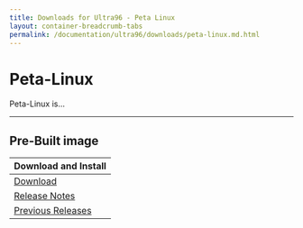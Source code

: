 ```yaml
---
title: Downloads for Ultra96 - Peta Linux
layout: container-breadcrumb-tabs
permalink: /documentation/ultra96/downloads/peta-linux.md.html
---
```

# Peta-Linux

Peta-Linux is...

***

## Pre-Built image

| Download and Install                                                                                   |
|:-------------------------------------------------------------------------------------------------------|
|[Download]()                                                                                            |
|[Release Notes]()                                                                                       |
|[Previous Releases]()                                                                                   |